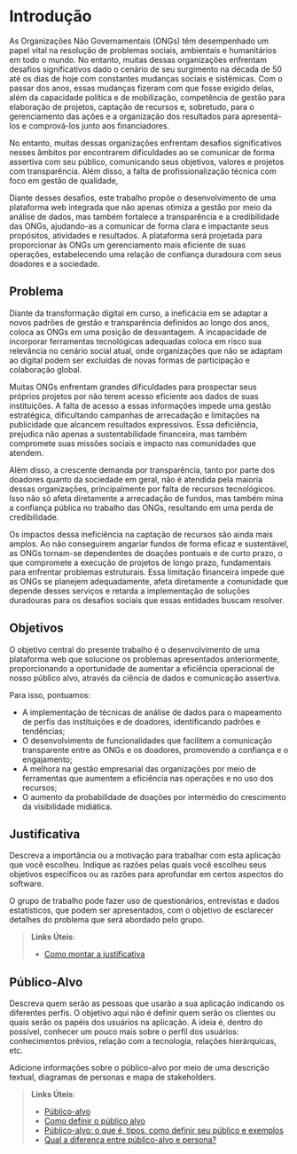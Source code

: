 # Introdução

As Organizações Não Governamentais (ONGs) têm desempenhado um papel vital na resolução de problemas sociais, ambientais e humanitários em todo o mundo. No entanto, muitas dessas organizações enfrentam desafios significativos dado o cenário de seu surgimento na década de 50 até os dias de hoje com constantes mudanças sociais e sistêmicas. Com o passar dos anos, essas mudanças fizeram com que fosse exigido delas, além da capacidade política e de mobilização, competência de gestão para elaboração de projetos, captação de recursos e, sobretudo, para o gerenciamento das ações e a organização dos resultados para apresentá-los e comprová-los junto aos financiadores.

No entanto, muitas dessas organizações enfrentam desafios significativos nesses âmbitos por encontrarem dificuldades ao se comunicar de forma assertiva com seu público, comunicando seus objetivos, valores e projetos com transparência. Além disso, a falta de profissionalização técnica com foco em gestão de qualidade,

Diante desses desafios, este trabalho propõe o desenvolvimento de uma plataforma web integrada que não apenas otimiza a gestão por meio da análise de dados, mas também fortalece a transparência e a credibilidade das ONGs, ajudando-as a comunicar de forma clara e impactante seus propósitos, atividades e resultados. A plataforma será projetada para proporcionar às ONGs um gerenciamento mais eficiente de suas operações, estabelecendo uma relação de confiança duradoura com seus doadores e a sociedade.


## Problema

Diante da transformação digital em curso, a ineficácia em se adaptar a novos padrões de gestão e transparência definidos ao longo dos anos, coloca as ONGs em uma posição de desvantagem. A incapacidade de incorporar ferramentas tecnológicas adequadas coloca em risco sua relevância no cenário social atual, onde organizações que não se adaptam ao digital podem ser excluídas de novas formas de participação e colaboração global.

Muitas ONGs enfrentam grandes dificuldades para prospectar seus próprios projetos por não terem acesso eficiente aos dados de suas instituições. A falta de acesso a essas informações impede uma gestão estratégica, dificultando campanhas de arrecadação e limitações na publicidade que alcancem resultados expressivos. Essa deficiência, prejudica não apenas a sustentabilidade financeira, mas também compromete suas missões sociais e impacto nas comunidades que atendem.

Além disso, a crescente demanda por transparência, tanto por parte dos doadores quanto da sociedade em geral, não é atendida pela maioria dessas organizações, principalmente por falta de recursos tecnológicos. Isso não só afeta diretamente a arrecadação de fundos, mas também mina a confiança pública no trabalho das ONGs, resultando em uma perda de credibilidade.

Os impactos dessa ineficiência na captação de recursos são ainda mais amplos. Ao não conseguirem angariar fundos de forma eficaz e sustentável, as ONGs tornam-se dependentes de doações pontuais e de curto prazo, o que compromete a execução de projetos de longo prazo, fundamentais para enfrentar problemas estruturais. Essa limitação financeira impede que as ONGs se planejem adequadamente, afeta diretamente a comunidade que depende desses serviços e retarda a implementação de soluções duradouras para os desafios sociais que essas entidades buscam resolver.



## Objetivos

O objetivo central do presente trabalho é o desenvolvimento de uma plataforma web que solucione os problemas apresentados anteriormente, proporcionando a oportunidade de aumentar a eficiência operacional de nosso público alvo, através da ciência de dados e comunicação assertiva.

Para isso, pontuamos:
- A implementação de técnicas de análise de dados para o mapeamento de perfis das instituições e de doadores, identificando padrões e tendências;
- O desenvolvimento de funcionalidades que facilitem a comunicação transparente entre as ONGs e os doadores, promovendo a confiança e o engajamento;
- A melhora na gestão empresarial das organizações por meio de ferramentas que aumentem a eficiência nas operações e no uso dos recursos;
- O aumento da probabilidade de doações por intermédio do crescimento da visibilidade midiática.


## Justificativa

Descreva a importância ou a motivação para trabalhar com esta aplicação que você escolheu. Indique as razões pelas quais você escolheu seus objetivos específicos ou as razões para aprofundar em certos aspectos do software.

O grupo de trabalho pode fazer uso de questionários, entrevistas e dados estatísticos, que podem ser apresentados, com o objetivo de esclarecer detalhes do problema que será abordado pelo grupo.

> **Links Úteis**:
>
> - [Como montar a justificativa](https://guiadamonografia.com.br/como-montar-justificativa-do-tcc/)

## Público-Alvo

Descreva quem serão as pessoas que usarão a sua aplicação indicando os diferentes perfis. O objetivo aqui não é definir quem serão os clientes ou quais serão os papéis dos usuários na aplicação. A ideia é, dentro do possível, conhecer um pouco mais sobre o perfil dos usuários: conhecimentos prévios, relação com a tecnologia, relações
hierárquicas, etc.

Adicione informações sobre o público-alvo por meio de uma descrição textual, diagramas de personas e mapa de stakeholders.

> **Links Úteis**:
>
> - [Público-alvo](https://blog.hotmart.com/pt-br/publico-alvo/)
> - [Como definir o público alvo](https://exame.com/pme/5-dicas-essenciais-para-definir-o-publico-alvo-do-seu-negocio/)
> - [Público-alvo: o que é, tipos, como definir seu público e exemplos](https://klickpages.com.br/blog/publico-alvo-o-que-e/)
> - [Qual a diferença entre público-alvo e persona?](https://rockcontent.com/blog/diferenca-publico-alvo-e-persona/)
